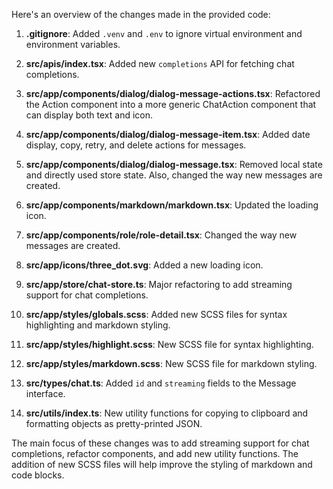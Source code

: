 Here's an overview of the changes made in the provided code:

1. **.gitignore**: Added `.venv` and `.env` to ignore virtual environment and environment variables.

2. **src/apis/index.tsx**: Added new `completions` API for fetching chat completions.

3. **src/app/components/dialog/dialog-message-actions.tsx**: Refactored the Action component into a more generic ChatAction component that can display both text and icon.

4. **src/app/components/dialog/dialog-message-item.tsx**: Added date display, copy, retry, and delete actions for messages.

5. **src/app/components/dialog/dialog-message.tsx**: Removed local state and directly used store state. Also, changed the way new messages are created.

6. **src/app/components/markdown/markdown.tsx**: Updated the loading icon.

7. **src/app/components/role/role-detail.tsx**: Changed the way new messages are created.

8. **src/app/icons/three_dot.svg**: Added a new loading icon.

9. **src/app/store/chat-store.ts**: Major refactoring to add streaming support for chat completions.

10. **src/app/styles/globals.scss**: Added new SCSS files for syntax highlighting and markdown styling.

11. **src/app/styles/highlight.scss**: New SCSS file for syntax highlighting.

12. **src/app/styles/markdown.scss**: New SCSS file for markdown styling.

13. **src/types/chat.ts**: Added `id` and `streaming` fields to the Message interface.

14. **src/utils/index.ts**: New utility functions for copying to clipboard and formatting objects as pretty-printed JSON.

The main focus of these changes was to add streaming support for chat completions, refactor components, and add new utility functions. The addition of new SCSS files will help improve the styling of markdown and code blocks.